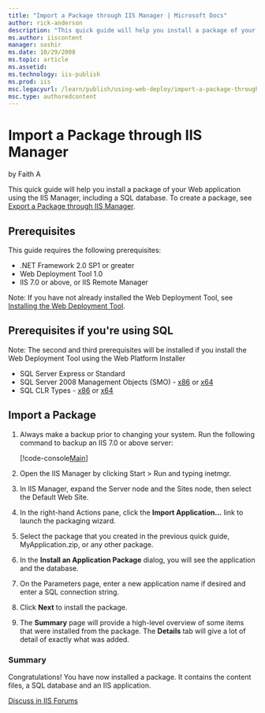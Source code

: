 ```yaml
---
title: "Import a Package through IIS Manager | Microsoft Docs"
author: rick-anderson
description: "This quick guide will help you install a package of your Web application using the IIS Manager, including a SQL database. To create a package, see Export a P..."
ms.author: iiscontent
manager: soshir
ms.date: 10/29/2008
ms.topic: article
ms.assetid: 
ms.technology: iis-publish
ms.prod: iis
msc.legacyurl: /learn/publish/using-web-deploy/import-a-package-through-iis-manager
msc.type: authoredcontent
---
```

Import a Package through IIS Manager
====================
by Faith A

This quick guide will help you install a package of your Web application using the IIS Manager, including a SQL database. To create a package, see [Export a Package through IIS Manager](https://mail.microsoft.com/OWA/redir.aspx?C=eeea34c97415425ea53c9866545cffc0&amp;URL=http%3a%2f%2flearn.iis.net%2fpage.aspx%2f514%2fcreate-a-package%2f "Create a Package").

## Prerequisites

This guide requires the following prerequisites:

- .NET Framework 2.0 SP1 or greater
- Web Deployment Tool 1.0
- IIS 7.0 or above, or IIS Remote Manager

Note: If you have not already installed the Web Deployment Tool, see [Installing the Web Deployment Tool](use-the-web-deployment-tool.md "Installing the Web Deploy").

## Prerequisites if you're using SQL

Note: The second and third prerequisites will be installed if you install the Web Deployment Tool using the Web Platform Installer

- SQL Server Express or Standard
- SQL Server 2008 Management Objects (SMO) - [x86](https://go.microsoft.com/fwlink/?LinkId=123708&amp;clcid=0x409) or [x64](https://go.microsoft.com/fwlink/?LinkId=123709&amp;clcid=0x409)
- SQL CLR Types - [x86](https://go.microsoft.com/fwlink/?LinkId=123721&amp;clcid=0x409) or [x64](https://go.microsoft.com/fwlink/?LinkId=123722&amp;clcid=0x409)

## Import a Package

1. Always make a backup prior to changing your system. Run the following command to backup an IIS 7.0 or above server:  

    [!code-console[Main](import-a-package-through-iis-manager/samples/sample1.cmd)]
2. Open the IIS Manager by clicking Start &gt; Run and typing inetmgr.
3. In IIS Manager, expand the Server node and the Sites node, then select the Default Web Site.
4. In the right-hand Actions pane, click the **Import Application...** link to launch the packaging wizard.
5. Select the package that you created in the previous quick guide, MyApplication.zip, or any other package.
6. In the **Install an Application Package** dialog, you will see the application and the database.
7. On the Parameters page, enter a new application name if desired and enter a SQL connection string.
8. Click **Next** to install the package.
9. The **Summary** page will provide a high-level overview of some items that were installed from the package. The **Details** tab will give a lot of detail of exactly what was added.

### Summary

Congratulations! You have now installed a package. It contains the content files, a SQL database and an IIS application.

[Discuss in IIS Forums](https://forums.iis.net/1144.aspx)